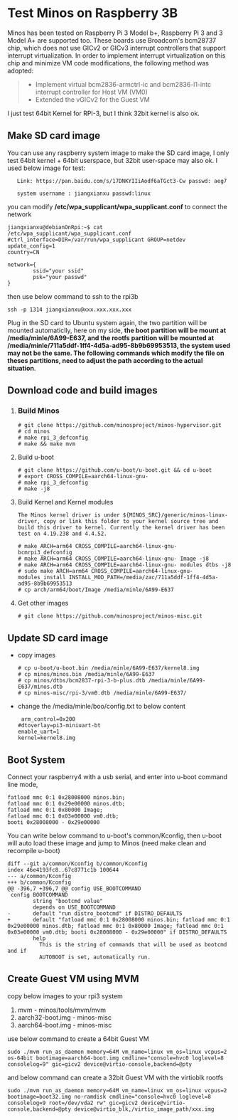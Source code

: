# Test Minos on Raspberry 3B

Minos has been tested on Raspberry Pi 3 Model b+, Raspberry Pi 3 and 3 Model A+ are supported too. These boards use Broadcom's bcm28737 chip, which does not use GICv2 or GICv3 interrupt controllers that support interrupt virtualization. In order to implement interrupt virtualization on this chip and minimize VM code modifications, the following method was adopted:

> * Implement virtual bcm2836-armctrl-ic and bcm2836-l1-intc interrupt controller for Host VM (VM0)
> * Extended the vGICv2 for the Guest VM

I just test 64bit Kernel for RPI-3, but I think 32bit  kernel is also ok.

## Make SD card image

You can use any raspberry system image to make the SD card image, I only test 64bit kernel + 64bit userspace,  but 32bit user-space may also ok. I used below image for test:

```
   Link: https://pan.baidu.com/s/17DNKYIIiAodf6aTGct3-Cw passwd: aeg7
   
   system username : jiangxianxu passwd:linux
```

you can modify **/etc/wpa_supplicant/wpa_supplicant.conf**  to connect the network

```
jiangxianxu@debianOnRpi:~$ cat /etc/wpa_supplicant/wpa_supplicant.conf 
#ctrl_interface=DIR=/var/run/wpa_supplicant GROUP=netdev
update_config=1
country=CN
 
network={
        ssid="your ssid"
        psk="your passwd"
}
```

then use below command to ssh to the rpi3b

```
ssh -p 1314 jiangxianxu@xxx.xxx.xxx.xxx
```

Plug in the SD card to Ubuntu system again, the two partition will be mounted automaticlly, here on my side, **the boot partition will be mount at /media/minle/6A99-E637, and the rootfs partition will be mounted at /media/minle/711a5ddf-1ff4-4d5a-ad95-8b9b69953513, the system used may not be the same. The following commands which modify the file on theses partitions, need to adjust the path according to the actual situation**.

## Download code and build images

1. ### Build Minos

   ```
   # git clone https://github.com/minosproject/minos-hypervisor.git
   # cd minos
   # make rpi_3_defconfig
   # make && make mvm
   ```

2. Build u-boot

   ```
   # git clone https://github.com/u-boot/u-boot.git && cd u-boot
   # export CROSS_COMPILE=aarch64-linux-gnu-
   # make rpi_3_defconfig
   # make -j8
   ```

3. Build Kernel and Kernel modules

   ```
   The Minos kernel driver is under ${MINOS_SRC}/generic/minos-linux-driver, copy or link this folder to your kernel source tree and build this driver to kernel. Currently the kernel driver has been test on 4.19.238 and 4.4.52.

   # make ARCH=arm64 CROSS_COMPILE=aarch64-linux-gnu- bcmrpi3_defconfig
   # make ARCH=arm64 CROSS_COMPILE=aarch64-linux-gnu- Image -j8
   # make ARCH=arm64 CROSS_COMPILE=aarch64-linux-gnu- modules dtbs -j8
   # sudo make ARCH=arm64 CROSS_COMPILE=aarch64-linux-gnu- modules_install INSTALL_MOD_PATH=/media/zac/711a5ddf-1ff4-4d5a-ad95-8b9b69953513
   # cp arch/arm64/boot/Image /media/minle/6A99-E637
   ```

4. Get other images

   ```
   # git clone https://github.com/minosproject/minos-misc.git
   ```

## Update SD card image

- copy images

  ```
  # cp u-boot/u-boot.bin /media/minle/6A99-E637/kernel8.img
  # cp minos/minos.bin /media/minle/6A99-E637
  # cp minos/dtbs/bcm2837-rpi-3-b-plus.dtb /media/minle/6A99-E637/minos.dtb
  # cp minos-misc/rpi-3/vm0.dtb /media/minle/6A99-E637/
  ```

- change the /media/minle/boo/config.txt to below content

  ```
  ￼arm_control=0x200
  #dtoverlay=pi3-miniuart-bt
  enable_uart=1
  kernel=kernel8.img
  ```
  

## Boot System

Connect your raspberry4 with a usb serial, and enter into u-boot command line mode,

```
fatload mmc 0:1 0x28008000 minos.bin;
fatload mmc 0:1 0x29e00000 minos.dtb;
fatload mmc 0:1 0x80000 Image; 
fatload mmc 0:1 0x03e00000 vm0.dtb; 
booti 0x28008000 - 0x29e00000
```

You can write below command to u-boot's common/Kconfig, then u-boot will auto load these image and jump to Minos (need make clean and recompile u-boot)

```
diff --git a/common/Kconfig b/common/Kconfig
index 46e4193fc8..67c8771c1b 100644
--- a/common/Kconfig
+++ b/common/Kconfig
@@ -396,7 +396,7 @@ config USE_BOOTCOMMAND
 config BOOTCOMMAND
        string "bootcmd value"
        depends on USE_BOOTCOMMAND
-       default "run distro_bootcmd" if DISTRO_DEFAULTS
+       default "fatload mmc 0:1 0x28008000 minos.bin; fatload mmc 0:1 0x29e00000 minos.dtb; fatload mmc 0:1 0x80000 Image; fatload mmc 0:1 0x03e00000 vm0.dtb; booti 0x28008000 - 0x29e00000" if DISTRO_DEFAULTS
        help
          This is the string of commands that will be used as bootcmd and if
          AUTOBOOT is set, automatically run.
```

## Create Guest VM using MVM

copy below images to your rpi3 system

1. mvm - minos/tools/mvm/mvm
2. aarch32-boot.img  - minos-misc
3. aarch64-boot.img - minos-misc

use below command to create a 64bit Guest VM

```
sudo ./mvm run_as_daemon memory=64M vm_name=linux vm_os=linux vcpus=2 os-64bit bootimage=aarch64-boot.img cmdline="console=hvc0 loglevel=8 consolelog=9" gic=gicv2 device@virtio-console,backend=@pty
```

and below command can create a 32bit Guest VM with the virtioblk rootfs

```
sudo ./mvm run_as_daemon memory=64M vm_name=linux vm_os=linux vcpus=2 bootimage=boot32.img no-ramdisk cmdline="console=hvc0 loglevel=8 consolelog=9 root=/dev/vda2 rw" gic=gicv2 device@virtio-console,backend=@pty device@virtio_blk,/virtio_image_path/xxx.img
```

